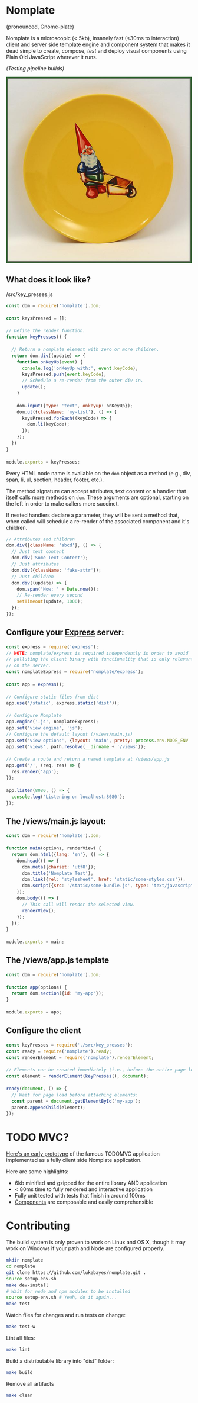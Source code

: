 # Nomplate
(pronounced, Gnome-plate)

Nomplate is a microscopic (< 5kb), insanely fast (<30ms to interaction) client and server side template engine and component system that makes it dead simple to create, compose, _test_ and deploy visual components using Plain Old JavaScript wherever it runs.

_(Testing pipeline builds)_

![Gnome Plate](https://raw.githubusercontent.com/lukebayes/nomplate/master/Gnomplate.jpg "Gnome Plate")

## What does it look like?
/src/key_presses.js
```javascript
const dom = require('nomplate').dom;

const keysPressed = [];

// Define the render function.
function keyPresses() {

  // Return a nomplate element with zero or more children.
  return dom.div((update) => {
    function onKeyUp(event) {
      console.log('onKeyUp with:', event.keyCode);
      keysPressed.push(event.keyCode);
      // Schedule a re-render from the outer div in.
      update();
    }

    dom.input({type: 'text', onkeyup: onKeyUp});
    dom.ul({className: 'my-list'}, () => {
      keysPressed.forEach((keyCode) => {
        dom.li(keyCode);
      });
    });
  })
}

module.exports = keyPresses;
```
Every HTML node name is available on the `dom` object as a method (e.g., div, span, li, ul, section, header, footer, etc.).

The method signature can accept attributes, text content or a handler that itself calls more methods on `dom`. These arguments are optional, starting on the left in order to make callers more succinct.

If nested handlers declare a parameter, they will be sent a method that, when called will schedule a re-render of the associated component and it's children.

```javascript
// Attributes and children
dom.div({className: 'abcd'}, () => {
  // Just text content
  dom.div('Some Text Content');
  // Just attributes
  dom.div({className: 'fake-attr'});
  // Just children
  dom.div((update) => {
    dom.span('Now: ' + Date.now());
    // Re-render every second
    setTimeout(update, 1000);
  });
});
```

## Configure your [Express](https://expressjs.com) server:
```javascript
const express = require('express');
// NOTE: nomplate/express is required independently in order to avoid
// polluting the client binary with functionality that is only relevant
// on the server.
const nomplateExpress = require('nomplate/express');

const app = express();

// Configure static files from dist
app.use('/static', express.static('dist'));

// Configure Nomplate
app.engine('.js', nomplateExpress);
app.set('view engine', 'js');
// Configure the default layout (/views/main.js)
app.set('view options', {layout: 'main', pretty: process.env.NODE_ENV !== 'production'});
app.set('views', path.resolve(__dirname + '/views'));

// Create a route and return a named template at /views/app.js
app.get('/', (req, res) => {
  res.render('app');
});

app.listen(8080, () => {
  console.log('Listening on localhost:8080');
});
```

## The /views/main.js layout:
```javascript
const dom = require('nomplate').dom;

function main(options, renderView) {
  return dom.html({lang: 'en'}, () => {
    dom.head(() => {
      dom.meta({charset: 'utf8'});
      dom.title('Nomplate Test');
      dom.link({rel: 'stylesheet', href: 'static/some-styles.css'});
      dom.script({src: '/static/some-bundle.js', type: 'text/javascript'});
    });
    dom.body(() => {
      // This call will render the selected view.
      renderView();
    });
  });
}

module.exports = main;
```

## The /views/app.js template
```javascript
const dom = require('nomplate').dom;

function app(options) {
  return dom.section({id: 'my-app'});
}

module.exports = app;
```

## Configure the client
```javascript
const keyPresses = require('./src/key_presses');
const ready = require('nomplate').ready;
const renderElement = require('nomplate').renderElement;

// Elements can be created immediately (i.e., before the entire page loads).
const element = renderElement(keyPresses(), document);

ready(document, () => {
  // Wait for page load before attaching elements:
  const parent = document.getElementById('my-app');
  parent.appendChild(element);
});
```
# TODO MVC?
[Here's an early prototype](https://github.com/lukebayes/todomvc-app-template/tree/nomplate) of the famous TODOMVC application implemented as a fully client side Nomplate application.

Here are some highlights:
* 6kb minified and gzipped for the entire library AND application
* < 80ms time to fully rendered and interactive application
* Fully unit tested with tests that finish in around 100ms
* [Components](https://github.com/lukebayes/todomvc-app-template/tree/nomplate/js/components) are composable and easily comprehensible

# Contributing
The build system is only proven to work on Linux and OS X, though it may work on Windows if your path and Node are configured properly.

```bash
mkdir nomplate
cd nomplate
git clone https://github.com/lukebayes/nomplate.git .
source setup-env.sh
make dev-install
# Wait for node and npm modules to be installed
source setup-env.sh # Yeah, do it again...
make test
```

Watch files for changes and run tests on change:
```bash
make test-w
```

Lint all files:
```bash
make lint
```

Build a distributable library into "dist" folder:
```bash
make build
```

Remove all artifacts
```bash
make clean
```

